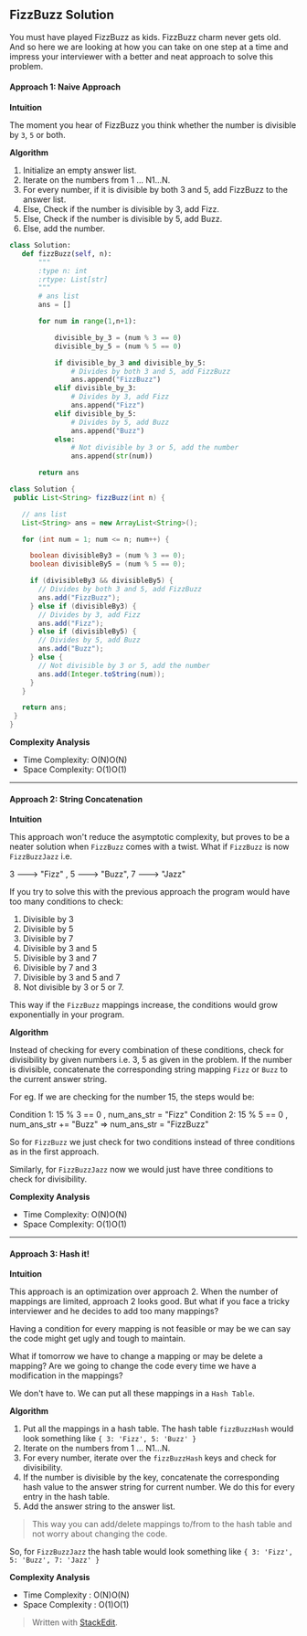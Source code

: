 ## FizzBuzz Solution

You must have played FizzBuzz as kids. FizzBuzz charm never gets old. And so here we are looking at how you can take on one step at a time and impress your interviewer with a better and neat approach to solve this problem.

#### Approach 1: Naive Approach

**Intuition**

The moment you hear of FizzBuzz you think whether the number is divisible by  `3`,  `5`  or both.

**Algorithm**

1.  Initialize an empty answer list.
2.  Iterate on the numbers from  1 ... N1...N.
3.  For every number, if it is divisible by both 3 and 5, add FizzBuzz to the answer list.
4.  Else, Check if the number is divisible by 3, add Fizz.
5.  Else, Check if the number is divisible by 5, add Buzz.
6.  Else, add the number.

 ```Python
 class Solution:
    def fizzBuzz(self, n):
        """
        :type n: int
        :rtype: List[str]
        """
        # ans list
        ans = []

        for num in range(1,n+1):

            divisible_by_3 = (num % 3 == 0)
            divisible_by_5 = (num % 5 == 0)

            if divisible_by_3 and divisible_by_5:
                # Divides by both 3 and 5, add FizzBuzz
                ans.append("FizzBuzz")
            elif divisible_by_3:
                # Divides by 3, add Fizz
                ans.append("Fizz")
            elif divisible_by_5:
                # Divides by 5, add Buzz
                ans.append("Buzz")
            else:
                # Not divisible by 3 or 5, add the number
                ans.append(str(num))

        return ans
 ```
 ```Java
 class Solution {
  public List<String> fizzBuzz(int n) {

    // ans list
    List<String> ans = new ArrayList<String>();

    for (int num = 1; num <= n; num++) {

      boolean divisibleBy3 = (num % 3 == 0);
      boolean divisibleBy5 = (num % 5 == 0);

      if (divisibleBy3 && divisibleBy5) {
        // Divides by both 3 and 5, add FizzBuzz
        ans.add("FizzBuzz");
      } else if (divisibleBy3) {
        // Divides by 3, add Fizz
        ans.add("Fizz");
      } else if (divisibleBy5) {
        // Divides by 5, add Buzz
        ans.add("Buzz");
      } else {
        // Not divisible by 3 or 5, add the number
        ans.add(Integer.toString(num));
      }
    }

    return ans;
  }
}
```

**Complexity Analysis**

-   Time Complexity:  O(N)O(N)
-   Space Complexity:  O(1)O(1)  
      
    

----------

#### Approach 2: String Concatenation

**Intuition**

This approach won't reduce the asymptotic complexity, but proves to be a neater solution when  `FizzBuzz`  comes with a twist. What if  `FizzBuzz`  is now  `FizzBuzzJazz`  i.e.

3 ---> "Fizz" , 5 ---> "Buzz", 7 ---> "Jazz"

If you try to solve this with the previous approach the program would have too many conditions to check:

1.  Divisible by 3
2.  Divisible by 5
3.  Divisible by 7
4.  Divisible by 3 and 5
5.  Divisible by 3 and 7
6.  Divisible by 7 and 3
7.  Divisible by 3 and 5 and 7
8.  Not divisible by 3 or 5 or 7.

This way if the  `FizzBuzz`  mappings increase, the conditions would grow exponentially in your program.

**Algorithm**

Instead of checking for every combination of these conditions, check for divisibility by given numbers i.e. 3, 5 as given in the problem. If the number is divisible, concatenate the corresponding string mapping  `Fizz`  or  `Buzz`  to the current answer string.

For eg. If we are checking for the number 15, the steps would be:

Condition 1: 15 % 3 == 0 , num_ans_str = "Fizz"
Condition 2: 15 % 5 == 0 , num_ans_str += "Buzz"
=> num_ans_str = "FizzBuzz"

So for  `FizzBuzz`  we just check for two conditions instead of three conditions as in the first approach.

Similarly, for  `FizzBuzzJazz`  now we would just have three conditions to check for divisibility.

**Complexity Analysis**

-   Time Complexity:  O(N)O(N)
-   Space Complexity:  O(1)O(1)  
      
    

----------

#### Approach 3: Hash it!

**Intuition**

This approach is an optimization over approach 2. When the number of mappings are limited, approach 2 looks good. But what if you face a tricky interviewer and he decides to add too many mappings?

Having a condition for every mapping is not feasible or may be we can say the code might get ugly and tough to maintain.

What if tomorrow we have to change a mapping or may be delete a mapping? Are we going to change the code every time we have a modification in the mappings?

We don't have to. We can put all these mappings in a  `Hash Table`.

**Algorithm**

1.  Put all the mappings in a hash table. The hash table  `fizzBuzzHash`  would look something like  `{ 3: 'Fizz', 5: 'Buzz' }`
2.  Iterate on the numbers from  1 ... N1...N.
3.  For every number, iterate over the  `fizzBuzzHash`  keys and check for divisibility.
4.  If the number is divisible by the key, concatenate the corresponding hash value to the answer string for current number. We do this for every entry in the hash table.
5.  Add the answer string to the answer list.

> This way you can add/delete mappings to/from to the hash table and not worry about changing the code.

So, for  `FizzBuzzJazz`  the hash table would look something like  `{ 3: 'Fizz', 5: 'Buzz', 7: 'Jazz' }`

**Complexity Analysis**

-   Time Complexity :  O(N)O(N)
-   Space Complexity :  O(1)O(1)


> Written with [StackEdit](https://stackedit.io/).
<!--stackedit_data:
eyJoaXN0b3J5IjpbLTY1MzA3ODEzMl19
-->